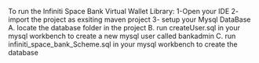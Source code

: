 To run the Infiniti Space Bank Virtual Wallet Library:
1-Open your IDE
2- import the project as exsiting maven project
3- setup your Mysql DataBase
	A. locate the database folder in the project
	B. run createUser.sql in your mysql workbench to create a new mysql user called bankadmin
	C. run infiniti_space_bank_Scheme.sql in your mysql workbench to create the database